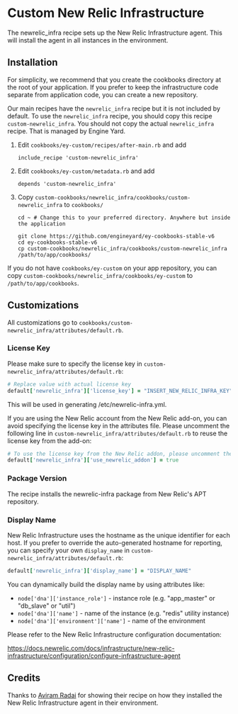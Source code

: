 # Custom New Relic Infrastructure

The newrelic_infra recipe sets up the New Relic Infrastructure agent. This will install the agent in all instances in the environment.

## Installation

For simplicity, we recommend that you create the cookbooks directory at the root of your application. If you prefer to keep the infrastructure code separate from application code, you can create a new repository.

Our main recipes have the `newrelic_infra` recipe but it is not included by default. To use the `newrelic_infra` recipe, you should copy this recipe `custom-newrelic_infra`. You should not copy the actual `newrelic_infra` recipe. That is managed by Engine Yard.

1. Edit `cookbooks/ey-custom/recipes/after-main.rb` and add

      ```
      include_recipe 'custom-newrelic_infra'
      ```

2. Edit `cookbooks/ey-custom/metadata.rb` and add

      ```
      depends 'custom-newrelic_infra'
      ```

3. Copy `custom-cookbooks/newrelic_infra/cookbooks/custom-newrelic_infra` to `cookbooks/`

      ```
      cd ~ # Change this to your preferred directory. Anywhere but inside the application

      git clone https://github.com/engineyard/ey-cookbooks-stable-v6
      cd ey-cookbooks-stable-v6
      cp custom-cookbooks/newrelic_infra/cookbooks/custom-newrelic_infra /path/to/app/cookbooks/
      ```

If you do not have `cookbooks/ey-custom` on your app repository, you can copy `custom-cookbooks/newrelic_infra/cookbooks/ey-custom` to `/path/to/app/cookbooks`.

## Customizations

All customizations go to `cookbooks/custom-newrelic_infra/attributes/default.rb`.

### License Key

Please make sure to specify the license key in `custom-newrelic_infra/attributes/default.rb`:

```ruby
# Replace value with actual license key
default['newrelic_infra']['license_key'] = "INSERT_NEW_RELIC_INFRA_KEY"
```

This will be used in generating /etc/newrelic-infra.yml.

If you are using the New Relic account from the New Relic add-on, you can avoid specifying the license key in the attributes file. Please uncomment the following line in `custom-newrelic_infra/attributes/default.rb` to reuse the license key from the add-on:

```ruby
# To use the license key from the New Relic addon, please uncomment the line below:
default['newrelic_infra']['use_newrelic_addon'] = true
```

### Package Version

The recipe installs the newrelic-infra package from New Relic's APT repository.

### Display Name

New Relic Infrastructure uses the hostname as the unique identifier for each host. If you prefer to override the auto-generated hostname for reporting, you can specify your own `display_name` in `custom-newrelic_infra/attributes/default.rb`:

```ruby
default['newrelic_infra']['display_name'] = "DISPLAY_NAME"
```

You can dynamically build the display name by using attributes like:

* `node['dna']['instance_role']` - instance role (e.g. "app_master" or "db_slave" or "util")
* `node['dna']['name']` - name of the instance (e.g. "redis" utility instance)
* `node['dna']['environment']['name']` - name of the environment

Please refer to the New Relic Infrastructure configuration documentation:

https://docs.newrelic.com/docs/infrastructure/new-relic-infrastructure/configuration/configure-infrastructure-agent

## Credits

Thanks to [Aviram Radai][1] for showing their recipe on how they installed the New Relic Infrastructure agent in their environment.

[1]: https://github.com/aviramradai

